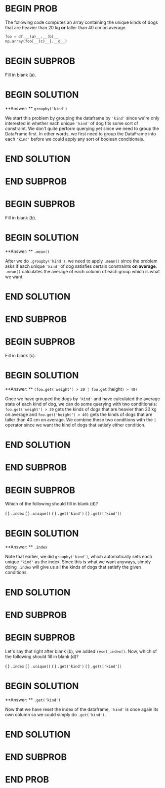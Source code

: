 # BEGIN PROB

The following code computes an array containing the unique kinds of
dogs that are heavier than 20 kg **or** taller than 40 cm on
average.

```py
foo = df.__(a)__.__(b)__
np.array(foo[__(c)__].__d__)
```

# BEGIN SUBPROB

Fill in blank (a).

# BEGIN SOLUTION

**Answer: ** `groupby('kind')` 

We start this problem by grouping the dataframe by `'kind'` since we're only 
interested in whether each unique `'kind'` of dog fits some sort of constraint.
We don't quite perform querying yet since we need to group the DataFrame first. 
In other words, we first need to group the DataFrame into each 
`'kind'` before we could apply any sort of boolean conditionals.


# END SOLUTION

# END SUBPROB

# BEGIN SUBPROB

Fill in blank (b).

# BEGIN SOLUTION

**Answer: ** `.mean()` 

After we do `.groupby('kind')`, we need to apply `.mean()` since the problem asks if 
each unique `'kind'` of dog satisfies certain constraints **on average**. 
`.mean()` calculates the average of each column of each group which is what 
we want.

# END SOLUTION

# END SUBPROB

# BEGIN SUBPROB

Fill in blank (c).

# BEGIN SOLUTION

**Answer: ** `(foo.get('weight') > 20 | foo.get(`height`) > 40)`

Once we have grouped the dogs by `'kind'` and have calculated the average 
stats of each kind of dog, we can do some querying with two conditionals:
`foo.get('weight') > 20` gets the kinds of dogs that are heavier 
than 20 kg on average and `foo.get('height') > 40)` gets the kinds of dogs that
 are taller than 40 cm on average. We combine these two conditions with the 
`|` operator since we want the kind of dogs that satisfy either condition.

# END SOLUTION

# END SUBPROB

# BEGIN SUBPROB

Which of the following should fill in blank (d)?

( ) `.index`
( ) `.unique()`
( ) `.get('kind')`
( ) `.get(['kind'])`

# BEGIN SOLUTION

**Answer: ** `.index` 

Note that earlier, we did `groupby('kind')`, which automatically sets each unique
 `'kind'` as the index. Since this is what we want anyways, simply doing `.index`
 will give us all the kinds of dogs that satisfy the given conditions.

# END SOLUTION

# END SUBPROB

# BEGIN SUBPROB

Let's say that right after blank (b), we added `reset_index()`. 
Now, which of the following should fill in blank (d)?

( ) `.index`
( ) `.unique()`
( ) `.get('kind')`
( ) `.get(['kind'])`

# BEGIN SOLUTION

**Answer: ** `.get('kind')`

Now that we have reset the index of the dataframe, `'kind'` is once again its
own column so we could simply do `.get('kind')`.

# END SOLUTION

# END SUBPROB

# END PROB
